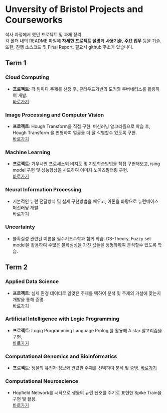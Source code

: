 # Unversity of Bristol Projects and Courseworks


석사 과정에서 했던 프로젝트 및 과제 정리.  
각 폴더 내의 README 파일에 **자세한 프로젝트 설명**과 **사용기술**, **주요 업무** 등을 기술.  
또한, 진행 소스코드 및 Final Report, 필요시 github 주소가 있습니다.  

## Term 1
### Cloud Computing  
 * **프로젝트**: 각 팀마다 주제를 선정 후, 클라우드기반의 도커와 쿠버네티스를 활용하여 개발.  
 [바로가기](https://github.com/junghyun4425/UoB_Projects/tree/master/term1/Cloud_Computing)
### Image Processing and Computer Vision  
 * **프로젝트**: Hough Transform을 직접 구현. 머신러닝 알고리즘으로 학습 후, Hough Transform 을 변형하여 얼굴을 더 잘 식별할수 있도록 구현.  
 [바로가기](https://github.com/junghyun4425/UoB_Projects/tree/master/term1/Image_Processing)
### Machine Learning  
 * **프로젝트**: 가우시안 프로세스외 비지도 및 지도학습방법을 직접 구현해보고, ising model 구현 및 성능향상을 시도하여 이미지 노이즈필터링 구현.  
 [바로가기](https://github.com/junghyun4425/UoB_Projects/tree/master/term1/Machine_Learning)
### Neural Information Processing  
 * 기본적인 뉴런 전달방식 및 실제 구현방법을 배우고, 이론을 바탕으로 뉴런베이스 머신러닝 개발.  
 [바로가기](https://github.com/junghyun4425/UoB_Projects/tree/master/term1/Neural_Information_Processing)
### Uncertainty  
 * 불확실성 관련된 이론을 필수기초수학과 함께 학습. DS-Theory, Fuzzy set model을 활용하여 수많은 불확실성을 가진 값들을 정형화하여 분석할수 있도록 학습.  

## Term 2
### Applied Data Science  
 * **프로젝트**: 실제 환경 데이터로 알맞은 주제를 택하여 분석 및 주제의 가설에 맞는지 개발을 통해 증명.  
 [바로가기](https://github.com/junghyun4425/UoB_Projects/tree/master/term2/Applied_Data_Science)
### Artificial Intelligence with Logic Programming  
 * **프로젝트**: Logig Programming Language Prolog 를 활용해 A star 알고리즘을 구현.  
 [바로가기](https://github.com/junghyun4425/UoB_Projects/tree/master/term2/Artificial_Logic_Programming)
### Computational Genomics and Bioinformatics  
 * **프로젝트**: 생물의 유전자 정보와 관련한 주제를 선택하여 분석 및 증명. 
 [바로가기](https://github.com/junghyun4425/UoB_Projects/tree/master/term2/Computational_Genomics)
### Computational Neuroscience  
 * Hopfield Network를 시작으로 생물의 뉴런 신호를 주기로 표현한 Spike Train을 구현 및 활용.  
 [바로가기](https://github.com/junghyun4425/UoB_Projects/tree/master/term2/Computational_Neuroscience)
